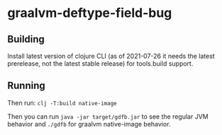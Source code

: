 # graalvm-deftype-field-bug

## Building

Install latest version of clojure CLI (as of 2021-07-26 it needs the latest
prerelease, not the latest stable release) for tools.build support.

## Running

Then run: `clj -T:build native-image`

Then you can run `java -jar target/gdfb.jar` to see the regular JVM behavior
and `./gdfb` for graalvm native-image behavior.
